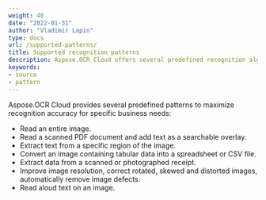 ```yaml
---
weight: 40
date: "2022-01-31"
author: "Vladimir Lapin"
type: docs
url: /supported-patterns/
title: Supported recognition patterns
description: Aspose.OCR Cloud offers several predefined recognition algorithms to maximize recognition accuracy for specific business tasks.
keywords:
- source
- pattern
---
```


Aspose.OCR Cloud provides several predefined patterns to maximize recognition accuracy for specific business needs:

- Read an entire image.
- Read a scanned PDF document and add text as a searchable overlay.
- Extract text from a specific region of the image.
- Convert an image containing tabular data into a spreadsheet or CSV file.
- Extract data from a scanned or photographed receipt.
- Improve image resolution, correct rotated, skewed and distorted images, automatically remove image defects.
- Read aloud text on an image.
